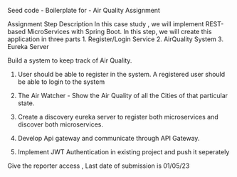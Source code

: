 Seed code - Boilerplate for - Air Quality Assignment

Assignment Step Description
In this case study , we will implement REST-based MicroServices with Spring Boot.
In this step, we will create this application in three parts
    1. Register/Login Service
    2. AirQuality System
    3. Eureka Server
    

Build a system to keep track of Air Quality.

1) User should be able to register in the system. 
	A registered user should be able to login to the system

2) The Air Watcher  -  Show the Air Quality of all the Cities of that particular state.

3) Create a discovery eureka server  to register both microservices and discover both microservices.

4) Develop Api gateway and communicate through API Gateway.

5) Implement JWT Authentication in existing project and push it seperately

Give the reporter access , Last date of submission is 01/05/23
